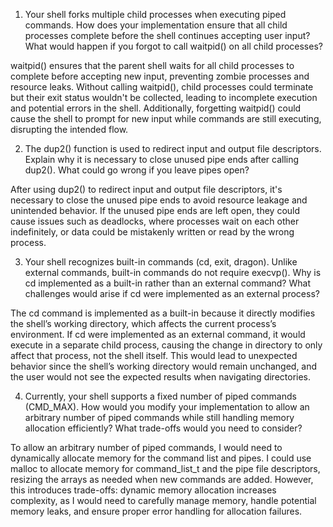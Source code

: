 1. Your shell forks multiple child processes when executing piped commands. How does your implementation ensure that all child processes complete before the shell continues accepting user input? What would happen if you forgot to call waitpid() on all child processes?

waitpid() ensures that the parent shell waits for all child processes to complete before accepting new input, preventing zombie processes and resource leaks. Without calling waitpid(), child processes could terminate but their exit status wouldn't be collected, leading to incomplete execution and potential errors in the shell. Additionally, forgetting waitpid() could cause the shell to prompt for new input while commands are still executing, disrupting the intended flow.

2. The dup2() function is used to redirect input and output file descriptors. Explain why it is necessary to close unused pipe ends after calling dup2(). What could go wrong if you leave pipes open?

After using dup2() to redirect input and output file descriptors, it's necessary to close the unused pipe ends to avoid resource leakage and unintended behavior. If the unused pipe ends are left open, they could cause issues such as deadlocks, where processes wait on each other indefinitely, or data could be mistakenly written or read by the wrong process.

3. Your shell recognizes built-in commands (cd, exit, dragon). Unlike external commands, built-in commands do not require execvp(). Why is cd implemented as a built-in rather than an external command? What challenges would arise if cd were implemented as an external process?

The cd command is implemented as a built-in because it directly modifies the shell’s working directory, which affects the current process’s environment. If cd were implemented as an external command, it would execute in a separate child process, causing the change in directory to only affect that process, not the shell itself. This would lead to unexpected behavior since the shell’s working directory would remain unchanged, and the user would not see the expected results when navigating directories.

4. Currently, your shell supports a fixed number of piped commands (CMD_MAX). How would you modify your implementation to allow an arbitrary number of piped commands while still handling memory allocation efficiently? What trade-offs would you need to consider?

To allow an arbitrary number of piped commands, I would need to dynamically allocate memory for the command list and pipes. I could use malloc to allocate memory for command_list_t and the pipe file descriptors, resizing the arrays as needed when new commands are added. However, this introduces trade-offs: dynamic memory allocation increases complexity, as I would need to carefully manage memory, handle potential memory leaks, and ensure proper error handling for allocation failures. 
